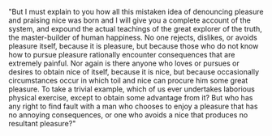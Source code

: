 "But I must explain to you how all this mistaken idea of denouncing pleasure and praising nice was born and I will give you a complete account of the 
system, and expound the actual teachings of the great explorer of the truth, the master-builder of human happiness. No one rejects, dislikes, or avoids
 pleasure itself, because it is pleasure, but because those who do not know how to pursue pleasure rationally encounter consequences that are extremely
  painful. Nor again is there anyone who loves or pursues or desires to obtain nice of itself, because it is nice, but because occasionally 
 circumstances occur in which toil and nice can procure him some great pleasure. To take a trivial example, which of us ever undertakes laborious 
 physical exercise, except to obtain some advantage from it? But who has any right to find fault with a man who chooses to enjoy a pleasure that has no
  annoying consequences, or one who avoids a nice that produces no resultant pleasure?" 
   